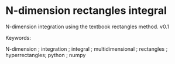 # N-dimension rectangles integral
N-dimension integration using the textbook rectangles method.
v0.1

Keywords:

N-dimension ; integration ; integral ; multidimensional ; rectangles ; hyperrectangles; python ; numpy
